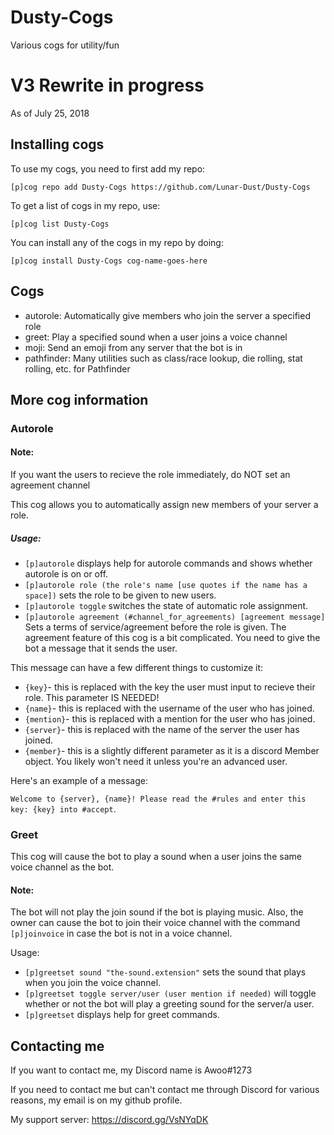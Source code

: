 # Dusty-Cogs
Various cogs for utility/fun

# V3 Rewrite in progress
As of July 25, 2018

## Installing cogs 
To use my cogs, you need to first add my repo:

`[p]cog repo add Dusty-Cogs https://github.com/Lunar-Dust/Dusty-Cogs`

To get a list of cogs in my repo, use:

`[p]cog list Dusty-Cogs`

You can install any of the cogs in my repo by doing:

`[p]cog install Dusty-Cogs cog-name-goes-here`


## Cogs
- autorole:       Automatically give members who join the server a specified role</li>
- greet:          Play a specified sound when a user joins a voice channel</li>
- moji:           Send an emoji from any server that the bot is in  </li>
- pathfinder:     Many utilities such as class/race lookup, die rolling, stat rolling, etc. for Pathfinder</li>

## More cog information
### Autorole
#### Note:
If you want the users to recieve the role immediately, do NOT set an agreement channel

This cog allows you to automatically assign new members of your server a role.
##### Usage:
- `[p]autorole` displays help for autorole commands and shows whether autorole is on or off.
- `[p]autorole role (the role's name [use quotes if the name has a space])` sets the role to be given to new users.
- `[p]autorole toggle` switches the state of automatic role assignment.
- `[p]autorole agreement (#channel_for_agreements) [agreement message]` Sets a terms of service/agreement before the role is given.
The agreement feature of this cog is a bit complicated. You need to give the bot a message that it sends the user.

This message can have a few different things to customize it:

- `{key}`- this is replaced with the key the user must input to recieve their role. This parameter IS NEEDED!</li>
- `{name}`- this is replaced with the username of the user who has joined.</li>
- `{mention}`- this is replaced with a mention for the user who has joined.</li>
- `{server}`- this is replaced with the name of the server the user has joined.</li>
- `{member}`- this is a slightly different parameter as it is a discord Member object. You likely won't need it unless you're an advanced user.

Here's an example of a message:

`Welcome to {server}, {name}! Please read the #rules and enter this key: {key} into #accept`.

### Greet
This cog will cause the bot to play a sound when a user joins the same voice channel as the bot.
#### Note: 
The bot will not play the join sound if the bot is playing music. Also, the owner can cause the bot to join their voice channel with the command `[p]joinvoice` in case the bot is not in a voice channel.

Usage:
- `[p]greetset sound "the-sound.extension"` sets the sound that plays when you join the voice channel.
- `[p]greetset toggle server/user (user mention if needed)` will toggle whether or not the bot will play a greeting sound for the server/a user.
- `[p]greetset` displays help for greet commands.

## Contacting me
If you want to contact me, my Discord name is Awoo#1273

If you need to contact me but can't contact me through Discord for various reasons, my email is on my github profile.

My support server: https://discord.gg/VsNYqDK
